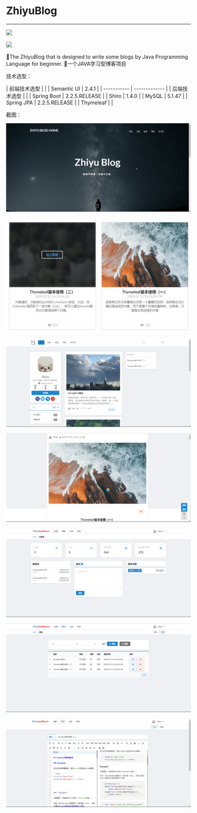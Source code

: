 # ZhiyuBlog

------

![](https://img.shields.io/badge/version-1.0.0-#3498db.svg)

![](https://img.shields.io/badge/Java-1.8.0_241-#e74c3c.svg)

:bookmark:The ZhiyuBlog that is designed to write some blogs by Java Programming Language for beginner. :rocket:一个JAVA学习型博客项目

技术选型：  
  
| 前端技术选型 |               |
| Semantic UI | 2.4.1         |
| ----------- | ------------- |
| 后端技术选型 |               |
| Spring Boot | 2.2.5.RELEASE |
| Shiro       | 1.4.0         |
| MySQL       | 5.1.47        |
| Spring JPA  | 2.2.5.RELEASE |
| Thymeleaf   |               |


截图：

![](./img/1.png)

![](./img/2.png)

![](./img/3.png)

![](./img/4.png)

![](./img/5.png)

![](./img/6.png)

![](./img/7.png)
